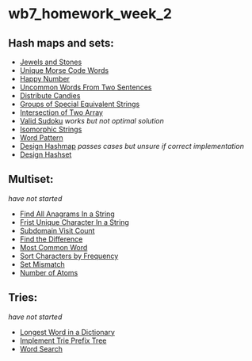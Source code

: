 # wb7_homework_week_2

## Hash maps and sets:
* [Jewels and Stones](https://leetcode.com/problems/jewels-and-stones)
* [Unique Morse Code Words](https://leetcode.com/problems/unique-morse-code-words)
* [Happy Number](https://leetcode.com/problems/happy-number)
* [Uncommon Words From Two Sentences](https://leetcode.com/problems/uncommon-words-from-two-sentences)
* [Distribute Candies](https://leetcode.com/problems/distribute-candies)
* [Groups of Special Equivalent Strings](https://leetcode.com/problems/groups-of-special-equivalent-strings)
* [Intersection of Two Array](https://leetcode.com/problems/intersection-of-two-arrays)
* [Valid Sudoku](https://leetcode.com/problems/valid-sudoku) *works but not optimal solution*
* [Isomorphic Strings](https://leetcode.com/problems/isomorphic-strings)
* [Word Pattern](https://leetcode.com/problems/word-pattern)
* [Design Hashmap](https://leetcode.com/problems/design-hashmap) *passes cases but unsure if correct implementation*
* [Design Hashset](https://leetcode.com/problems/design-hashset/)

## Multiset: 
*have not started*
* [Find All Anagrams In a String](https://leetcode.com/problems/find-all-anagrams-in-a-string)
* [Frist Unique Character In a String](https://leetcode.com/problems/first-unique-character-in-a-string)
* [Subdomain Visit Count](https://leetcode.com/problems/subdomain-visit-count)
* [Find the Difference](https://leetcode.com/problems/find-the-difference)
* [Most Common Word](https://leetcode.com/problems/most-common-word)
* [Sort Characters by Frequency](https://leetcode.com/problems/sort-characters-by-frequency)
* [Set Mismatch](https://leetcode.com/problems/set-mismatch)
* [Number of Atoms](https://leetcode.com/problems/number-of-atoms)

## Tries:
*have not started*
* [Longest Word in a Dictionary](https://leetcode.com/problems/longest-word-in-dictionary)
* [Implement Trie Prefix Tree](https://leetcode.com/problems/implement-trie-prefix-tree)
* [Word Search](https://leetcode.com/problems/word-search-ii)